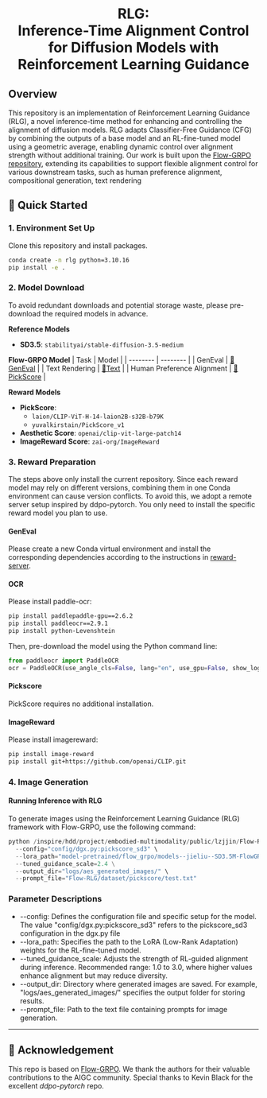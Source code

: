 <h1 align="center"> RLG:<br>Inference-Time Alignment Control for Diffusion Models with Reinforcement Learning Guidance </h1>
<!-- <div align="center">
  <a href='https://arxiv.org/abs/2505.05470'><img src='https://img.shields.io/badge/ArXiv-red?logo=arxiv'></a>  &nbsp;
  <a href='https://gongyeliu.github.io/Flow-GRPO/'><img src='https://img.shields.io/badge/Visualization-green?logo=github'></a> &nbsp;
  <a href="https://github.com/yifan123/flow_grpo"><img src="https://img.shields.io/badge/Code-9E95B7?logo=github"></a> &nbsp; 
  <a href='https://huggingface.co/collections/jieliu/sd35m-flowgrpo-68298ec27a27af64b0654120'><img src='https://img.shields.io/badge/Model-blue?logo=huggingface'></a> &nbsp; 
  <a href='https://huggingface.co/spaces/jieliu/SD3.5-M-Flow-GRPO'><img src='https://img.shields.io/badge/Demo-blue?logo=huggingface'></a> &nbsp;
</div> -->

## Overview
This repository is an implementation of Reinforcement Learning Guidance (RLG), a novel inference-time method for enhancing and controlling the alignment of diffusion models. RLG adapts Classifier-Free Guidance (CFG) by combining the outputs of a base model and an RL-fine-tuned model using a geometric average, enabling dynamic control over alignment strength without additional training. Our work is built upon the [Flow-GRPO repository](https://github.com/yifan123/flow_grpo), extending its capabilities to support flexible alignment control for various downstream tasks, such as human preference alignment, compositional generation, text rendering


<!-- ## 🤗 Model
| Task    | Model |
| -------- | -------- |
| GenEval     | [🤗GenEval](https://huggingface.co/jieliu/SD3.5M-FlowGRPO-GenEval) |
| Text Rendering     | [🤗Text](https://huggingface.co/jieliu/SD3.5M-FlowGRPO-Text) |
| Human Preference Alignment     | [🤗PickScore](https://huggingface.co/jieliu/SD3.5M-FlowGRPO-PickScore) | -->


## 🚀 Quick Started
### 1. Environment Set Up
Clone this repository and install packages.
```bash
conda create -n rlg python=3.10.16
pip install -e .
```

### 2. Model Download
To avoid redundant downloads and potential storage waste, please pre-download the required models in advance.

**Reference Models**
* **SD3.5**: `stabilityai/stable-diffusion-3.5-medium`

**Flow-GRPO Model**
| Task    | Model |
| -------- | -------- |
| GenEval     | [🤗GenEval](https://huggingface.co/jieliu/SD3.5M-FlowGRPO-GenEval) |
| Text Rendering     | [🤗Text](https://huggingface.co/jieliu/SD3.5M-FlowGRPO-Text) |
| Human Preference Alignment     | [🤗PickScore](https://huggingface.co/jieliu/SD3.5M-FlowGRPO-PickScore) |

**Reward Models**
* **PickScore**:
  * `laion/CLIP-ViT-H-14-laion2B-s32B-b79K`
  * `yuvalkirstain/PickScore_v1`
* **Aesthetic Score**: `openai/clip-vit-large-patch14`
* **ImageReward Score**: `zai-org/ImageReward`


### 3. Reward Preparation
The steps above only install the current repository. Since each reward model may rely on different versions, combining them in one Conda environment can cause version conflicts. To avoid this, we adopt a remote server setup inspired by ddpo-pytorch. You only need to install the specific reward model you plan to use.

#### GenEval
Please create a new Conda virtual environment and install the corresponding dependencies according to the instructions in [reward-server](https://github.com/yifan123/reward-server).

#### OCR
Please install paddle-ocr:
```bash
pip install paddlepaddle-gpu==2.6.2
pip install paddleocr==2.9.1
pip install python-Levenshtein
```
Then, pre-download the model using the Python command line:
```python
from paddleocr import PaddleOCR
ocr = PaddleOCR(use_angle_cls=False, lang="en", use_gpu=False, show_log=False)
```

#### Pickscore
PickScore requires no additional installation.

#### ImageReward
Please install imagereward:
```bash
pip install image-reward
pip install git+https://github.com/openai/CLIP.git
```

### 4. Image Generation
#### Running Inference with RLG

To generate images using the Reinforcement Learning Guidance (RLG) framework with Flow-GRPO, use the following command:
```python
python /inspire/hdd/project/embodied-multimodality/public/lzjjin/Flow-RLG/scripts/generate.py \
  --config="config/dgx.py:pickscore_sd3" \
  --lora_path="model-pretrained/flow_grpo/models--jieliu--SD3.5M-FlowGRPO-PickScore/snapshots/10c56697459bbdbe54d5e375912f49a0bcfae773" \
  --tuned_guidance_scale=2.4 \
  --output_dir="logs/aes_generated_images/" \
  --prompt_file="Flow-RLG/dataset/pickscore/test.txt"

```
### Parameter Descriptions

* \--config: Defines the configuration file and specific setup for the model. The value "config/dgx.py\:pickscore\_sd3" refers to the pickscore\_sd3 configuration in the dgx.py file
* \--lora\_path: Specifies the path to the LoRA (Low-Rank Adaptation) weights for the RL-fine-tuned model. 
* \--tuned\_guidance\_scale: Adjusts the strength of RL-guided alignment during inference. Recommended range: 1.0 to 3.0, where higher values enhance alignment but may reduce diversity.
* \--output\_dir: Directory where generated images are saved. For example, "logs/aes\_generated\_images/" specifies the output folder for storing results.
* \--prompt\_file: Path to the text file containing prompts for image generation. 

---

## 🤗 Acknowledgement
This repo is based on [Flow-GRPO](https://github.com/yifan123/flow_grpo). We thank the authors for their valuable contributions to the AIGC community. Special thanks to Kevin Black for the excellent *ddpo-pytorch* repo.

<!-- ## ⭐Citation
If you find Flow-GRPO useful for your research or projects, we would greatly appreciate it if you could cite the following paper:
```
@article{liu2025flow,
  title={Flow-grpo: Training flow matching models via online rl},
  author={Liu, Jie and Liu, Gongye and Liang, Jiajun and Li, Yangguang and Liu, Jiaheng and Wang, Xintao and Wan, Pengfei and Zhang, Di and Ouyang, Wanli},
  journal={arXiv preprint arXiv:2505.05470},
  year={2025}
}
```
If you find Flow-DPO useful for your research or projects, we would greatly appreciate it if you could cite the following paper:
```
@article{liu2025improving,
  title={Improving video generation with human feedback},
  author={Liu, Jie and Liu, Gongye and Liang, Jiajun and Yuan, Ziyang and Liu, Xiaokun and Zheng, Mingwu and Wu, Xiele and Wang, Qiulin and Qin, Wenyu and Xia, Menghan and others},
  journal={arXiv preprint arXiv:2501.13918},
  year={2025}
}
``` -->